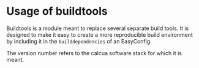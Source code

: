 # Usage of buildtools

Buildtools is a module meant to replace several separate build tools.
It is designed to make it easy to create a more reproducible build environment
by including it in the `builddependencies` of an EasyConfig.

The version number refers to the calcua software stack for which it is meant.
